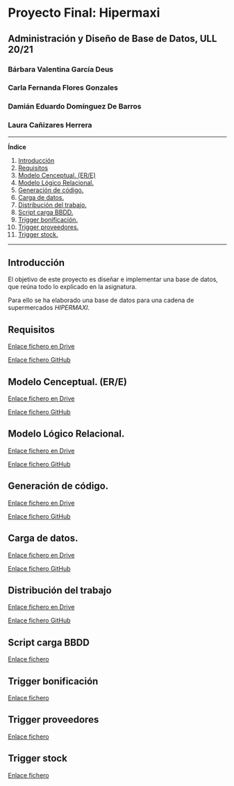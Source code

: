 # Proyecto Final: Hipermaxi

## Administración y Diseño de Base de Datos, ULL 20/21

### Bárbara Valentina García Deus
### Carla Fernanda Flores Gonzales
### Damián Eduardo Domínguez De Barros
### Laura Cañizares Herrera

---

**Índice**
1. [Introducción](#id1)
2. [Requisitos](#id2)
3. [Modelo Cenceptual. (ER/E)](#id3)
4. [Modelo Lógico Relacional.](#id4)
5. [Generación de código.](#id5)
6. [Carga de datos.](#id6)
7. [Distribución del trabajo.](#id7)
8. [Script carga BBDD.](#id8)
9. [Trigger bonificación.](#id9)
10. [Trigger proveedores.](#id10)
11. [Trigger stock.](#id11)

---

## Introducción <a name="id1"></a>

El objetivo de este proyecto es diseñar e implementar una base de datos, que
reúna todo lo explicado en la asignatura.

Para ello se ha elaborado una base de datos para una cadena de supermercados
_HIPERMAXI_.

## Requisitos <a name="id2"></a>

[Enlace fichero en Drive](https://docs.google.com/document/d/1x1zKe4qojsrgphWF1TvgbND3Ts7qp3SP8CeBYcDKinc/edit?usp=sharing)

[Enlace fichero GitHub](FicherosEntrega/PropuestaDeRequisitos.pdf)

## Modelo Cenceptual. (ER/E) <a name="id3"></a>

[Enlace fichero en Drive](https://drive.google.com/file/d/1GJy4JfNPx39tZcfFZRh8x21HysxDYN7n/view?usp=sharing)

[Enlace fichero GitHub](FicherosEntrega/ERE.pdf)

## Modelo Lógico Relacional. <a name="id4"></a>

[Enlace fichero en Drive](https://docs.google.com/document/d/1WlTSTlUDNsyYXpTW4bwEPIpKKr12KX07K2EUqJgHf_o/edit?usp=sharing)

[Enlace fichero GitHub](FicherosEntrega/GrafoRelacional.pdf)

## Generación de código. <a name="id5"></a>

[Enlace fichero en Drive](https://docs.google.com/document/d/1wRnqzZpHHJnkk3bldhIyVxk9te2iULk8bCKJSpr-YXE/edit?usp=sharing)

[Enlace fichero GitHub](FicherosEntrega/ScriptCreacion.pdf)

## Carga de datos. <a name="id6"></a>

[Enlace fichero en Drive](https://docs.google.com/document/d/1j1kHPoKIRMANl5rRZBUuT4MysdHT38u8KqquDptlNjo/edit?usp=sharing)

[Enlace fichero GitHub](FicherosEntrega/CSI8.pdf)

## Distribución del trabajo <a name="id7"></a>

[Enlace fichero en Drive](https://docs.google.com/spreadsheets/d/1R9xh1rUozo0ALwuKw0e6aCe9nvjQCq6py9_NN8HT0Rw/edit?usp=sharing)

[Enlace fichero GitHub](FicherosEntrega/DistribucionDeTrabajo.pdf)

## Script carga BBDD <a name="id8"></a>

[Enlace fichero](script_hipermaxi.sql)


## Trigger bonificación <a name="id9"></a>

[Enlace fichero](trigger_bonificacion.sql)


## Trigger proveedores <a name="id10"></a>

[Enlace fichero](trigger_proveedor.sql)


## Trigger stock <a name="id11"></a>

[Enlace fichero](trigger_stock.sql)

